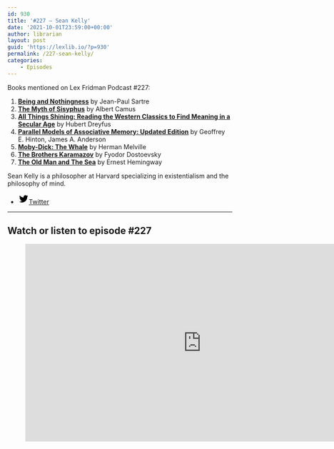 ```yaml
---
id: 930
title: '#227 – Sean Kelly'
date: '2021-10-01T23:59:00+00:00'
author: librarian
layout: post
guid: 'https://lexlib.io/?p=930'
permalink: /227-sean-kelly/
categories:
    - Episodes
---
```


Books mentioned on Lex Fridman Podcast #227:

1. <b><a href="https://amzn.to/3QH6iU9" target="_blank" rel="sponsored noopener noreferrer">Being and Nothingness</a></b> by Jean-Paul Sartre
2. <b><a href="https://amzn.to/3QGLigv" target="_blank" rel="sponsored noopener noreferrer">The Myth of Sisyphus</a></b> by Albert Camus
3. <b><a href="https://amzn.to/3ZyJTfP" target="_blank" rel="sponsored noopener noreferrer">All Things Shining: Reading the Western Classics to Find Meaning in a Secular Age</a></b> by Hubert Dreyfus
4. <b><a href="https://amzn.to/3X9BCgF" target="_blank" rel="sponsored noopener noreferrer">Parallel Models of Associative Memory: Updated Edition</a></b> by Geoffrey E. Hinton, James A. Anderson
5. <b><a href="https://amzn.to/3ZyAF37" target="_blank" rel="sponsored noopener noreferrer">Moby-Dick: The Whale</a></b> by Herman Melville
6. <b><a href="https://amzn.to/3QGF5AR" target="_blank" rel="sponsored noopener noreferrer">The Brothers Karamazov</a></b> by Fyodor Dostoevsky
7. <b><a href="https://amzn.to/3GGnchg" target="_blank" rel="sponsored noopener noreferrer">The Old Man and The Sea</a></b> by Ernest Hemingway

<!--more-->

Sean Kelly is a philosopher at Harvard specializing in existentialism and the philosophy of mind.

- [<svg aria-hidden="true" focusable="false" height="24" version="1.1" viewbox="0 0 24 24" width="24" xmlns="http://www.w3.org/2000/svg"><path d="M22.23,5.924c-0.736,0.326-1.527,0.547-2.357,0.646c0.847-0.508,1.498-1.312,1.804-2.27 c-0.793,0.47-1.671,0.812-2.606,0.996C18.324,4.498,17.257,4,16.077,4c-2.266,0-4.103,1.837-4.103,4.103 c0,0.322,0.036,0.635,0.106,0.935C8.67,8.867,5.647,7.234,3.623,4.751C3.27,5.357,3.067,6.062,3.067,6.814 c0,1.424,0.724,2.679,1.825,3.415c-0.673-0.021-1.305-0.206-1.859-0.513c0,0.017,0,0.034,0,0.052c0,1.988,1.414,3.647,3.292,4.023 c-0.344,0.094-0.707,0.144-1.081,0.144c-0.264,0-0.521-0.026-0.772-0.074c0.522,1.63,2.038,2.816,3.833,2.85 c-1.404,1.1-3.174,1.756-5.096,1.756c-0.331,0-0.658-0.019-0.979-0.057c1.816,1.164,3.973,1.843,6.29,1.843 c7.547,0,11.675-6.252,11.675-11.675c0-0.178-0.004-0.355-0.012-0.531C20.985,7.47,21.68,6.747,22.23,5.924z"></path></svg><span class="wp-block-social-link-label screen-reader-text">Twitter</span>](https://twitter.com/sean_d_kelly)

- - - - - -

## Watch or listen to episode #227

<figure class="wp-block-embed is-type-video is-provider-youtube wp-block-embed-youtube wp-embed-aspect-16-9 wp-has-aspect-ratio"><div class="wp-block-embed__wrapper"><iframe allow="accelerometer; autoplay; clipboard-write; encrypted-media; gyroscope; picture-in-picture; web-share" allowfullscreen="" frameborder="0" height="443" loading="lazy" src="https://www.youtube.com/embed/cC1HszE5Hcw?feature=oembed" title="Sean Kelly: Existentialism, Nihilism, and the Search for Meaning | Lex Fridman Podcast #227" width="788"></iframe></div></figure>